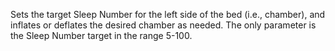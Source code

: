 Sets the target Sleep Number for the left side of the bed (i.e., chamber), 
and inflates or deflates the desired chamber as needed. 
The only parameter is the Sleep Number target in the range 5-100.